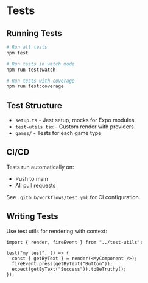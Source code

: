 # Tests

## Running Tests

```bash
# Run all tests
npm test

# Run tests in watch mode
npm run test:watch

# Run tests with coverage
npm run test:coverage
```

## Test Structure

- `setup.ts` - Jest setup, mocks for Expo modules
- `test-utils.tsx` - Custom render with providers
- `games/` - Tests for each game type

## CI/CD

Tests run automatically on:
- Push to main
- All pull requests

See `.github/workflows/test.yml` for CI configuration.

## Writing Tests

Use test utils for rendering with context:

```tsx
import { render, fireEvent } from "../test-utils";

test("my test", () => {
  const { getByText } = render(<MyComponent />);
  fireEvent.press(getByText("Button"));
  expect(getByText("Success")).toBeTruthy();
});
```

